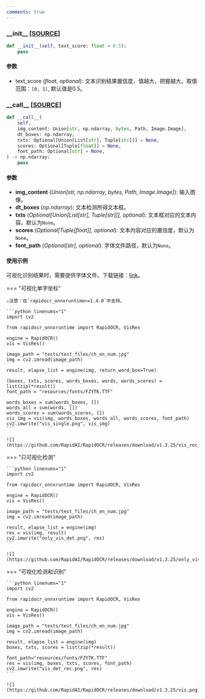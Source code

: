 ```yaml
---
comments: true
---
```


### **\_\_init\_\_** [[SOURCE]](https://github.com/RapidAI/RapidOCR/blob/ac5547345bf6609818dcb0cd9c5af93db3d17a6f/python/rapidocr_onnxruntime/utils/vis_res.py#L20)

```python linenums="1"
def __init__(self, text_score: float = 0.5):
    pass
```

#### 参数

- text_score (*float, optional*): 文本识别结果置信度，值越大，把握越大。取值范围：`[0, 1]`, 默认值是0.5。

### **\_\_call\_\_** [[SOURCE]](https://github.com/RapidAI/RapidOCR/blob/ac5547345bf6609818dcb0cd9c5af93db3d17a6f/python/rapidocr_onnxruntime/utils/vis_res.py#L24)

```python linenums="1"
def __call__(
    self,
    img_content: Union[str, np.ndarray, bytes, Path, Image.Image],
    dt_boxes: np.ndarray,
    txts: Optional[Union[List[str], Tuple[str]]] = None,
    scores: Optional[Tuple[float]] = None,
    font_path: Optional[str] = None,
) -> np.ndarray:
    pass
```

#### 参数

- **img_content** (*Union[str, np.ndarray, bytes, Path, Image.Image]*): 输入图像。
- **dt_boxes** (*np.ndarray*): 文本检测所得文本框。
- **txts** (*Optional[Union[List[str], Tuple[str]]], optional*): 文本框对应的文本内容。默认为`None`。
- **scores** (*Optional[Tuple[float]], optional*): 文本内容对应的置信度，默认为`None`。
- **font_path** (*Optional[str], optional*): 字体文件路径，默认为`None`。

#### 使用示例

可视化识别结果时，需要提供字体文件。下载链接：[link](https://github.com/RapidAI/RapidOCR/releases/download/v1.1.0/FZYTK.TTF)。

=== "可视化单字坐标"

    ⚠️注意：在`rapidocr_onnxruntime>=1.4.0`中支持。

    ```python linenums="1"
    import cv2

    from rapidocr_onnxruntime import RapidOCR, VisRes

    engine = RapidOCR()
    vis = VisRes()

    image_path = "tests/test_files/ch_en_num.jpg"
    img = cv2.imread(image_path)

    result, elapse_list = engine(img, return_word_box=True)

    (boxes, txts, scores, words_boxes, words, words_scores) = list(zip(*result))
    font_path = "resources/fonts/FZYTK.TTF"

    words_boxes = sum(words_boxes, [])
    words_all = sum(words, [])
    words_scores = sum(words_scores, [])
    vis_img = vis(img, words_boxes, words_all, words_scores, font_path)
    cv2.imwrite("vis_single.png", vis_img)
    ```

    ![](https://github.com/RapidAI/RapidOCR/releases/download/v1.3.25/vis_rec_word_box.png)

=== "只可视化检测"

    ```python linenums="1"
    import cv2

    from rapidocr_onnxruntime import RapidOCR, VisRes

    engine = RapidOCR()
    vis = VisRes()

    image_path = "tests/test_files/ch_en_num.jpg"
    img = cv2.imread(image_path)

    result, elapse_list = engine(img)
    res = vis(img, result)
    cv2.imwrite("only_vis_det.png", res)
    ```

    ![](https://github.com/RapidAI/RapidOCR/releases/download/v1.3.25/only_vis_det.png)

=== "可视化检测和识别"

    ```python linenums="1"
    import cv2

    from rapidocr_onnxruntime import RapidOCR, VisRes

    engine = RapidOCR()
    vis = VisRes()

    image_path = "tests/test_files/ch_en_num.jpg"
    img = cv2.imread(image_path)

    result, elapse_list = engine(img)
    boxes, txts, scores = list(zip(*result))

    font_path="resources/fonts/FZYTK.TTF"
    res = vis(img, boxes, txts, scores, font_path)
    cv2.imwrite("vis_det_rec.png", res)
    ```

    ![](https://github.com/RapidAI/RapidOCR/releases/download/v1.3.25/vis.png)
